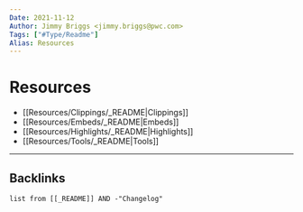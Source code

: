 ```yaml
---
Date: 2021-11-12
Author: Jimmy Briggs <jimmy.briggs@pwc.com>
Tags: ["#Type/Readme"]
Alias: Resources
---
```


# Resources

- [[Resources/Clippings/_README|Clippings]]
- [[Resources/Embeds/_README|Embeds]]
- [[Resources/Highlights/_README|Highlights]]
- [[Resources/Tools/_README|Tools]]


***

## Backlinks

```dataview
list from [[_README]] AND -"Changelog"
```